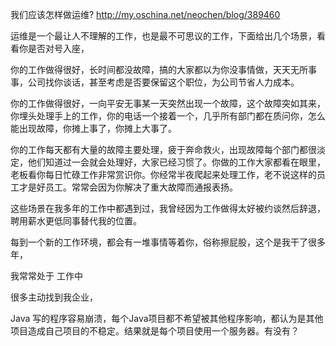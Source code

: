 

我们应该怎样做运维?
http://my.oschina.net/neochen/blog/389460

运维是一个最让人不理解的工作，也是最不可思议的工作，下面给出几个场景，看看你是否对号入座，


你的工作做得很好，长时间都没故障，搞的大家都以为你没事情做，天天无所事事，公司找你谈话，甚至考虑是否要保留这个职位，为公司节省人力成本。

你的工作做得很好，一向平安无事某一天突然出现一个故障，这个故障突如其来，你埋头处理手上的工作，你的电话一个接着一个，几乎所有部门都在质问你，怎么能出现故障，你摊上事了，你摊上大事了。

你的工作每天都有大量的故障主要处理，疲于奔命救火，出现故障每个部门都很淡定，他们知道过一会就会处理好，大家已经习惯了。你做的工作大家都看在眼里，老板看你每日忙碌工作非常赏识你。你经常半夜爬起来处理工作，老不说这样的员工才是好员工。常常会因为你解决了重大故障而通报表扬。



这些场景在我多年的工作中都遇到过，我曾经因为工作做得太好被约谈然后辞退，聘用薪水更低同事替代我的位置。


每到一个新的工作环境，都会有一堆事情等着你，俗称擦屁股，这个是我干了很多年，

我常常处于 工作中

很多主动找到我企业，

Java 写的程序容易崩溃，每个Java项目都不希望被其他程序影响，都认为是其他项目造成自己项目的不稳定。结果就是每个项目使用一个服务器。有没有？
